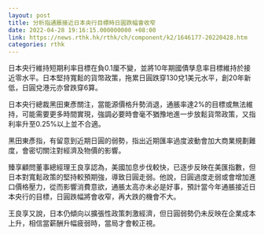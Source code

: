 ```yaml
---
layout: post
title: 分析指通脹接近日本央行目標時日圓跌幅會收窄
date: 2022-04-28 19:16:15.000000000 +08:00
link: https://news.rthk.hk/rthk/ch/component/k2/1646177-20220428.htm
categories: rthk
---
```


日本央行維持短期利率目標在負0.1厘不變，並將10年期國債孳息率目標維持於接近零水平。日本堅持寬鬆的貨幣政策，拖累日圓跌穿130兌1美元水平，創20年新低，日圓兌港元亦曾跌穿6算。

日本央行總裁黑田東彥關注，當能源價格升勢消退，通脹率達2%的目標或無法維持，可能需要更多時間實現，強調必要時會毫不猶豫地進一步放鬆貨幣政策，又指利率升至0.25%以上並不合適。

黑田東彥指，有留意到近期日圓的弱勢，指出近期匯率過度波動會加大商業規劃難度，會密切關注對經濟及物價的影響。

臻享顧問董事總經理王良享認為，美國加息步伐較快，已逐步反映在美匯指數，但日本對寬鬆政策的堅持較預期強，導致日圓走弱。他說，日圓過度走弱或會增加進口價格壓力，從而影響消費意欲，通脹太高亦未必是好事，預計當今年通脹接近日本央行的目標，日圓跌幅將會收窄，再大跌的機會不大。

王良享又說，日本仍傾向以擴張性政策刺激經濟，但日圓弱勢仍未反映在企業成本上升，相信當薪酬升幅疲弱時，當局才會較正視。
